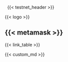 &nbsp;
{{< testnet_header >}}

{{< logo >}}

{{< metamask >}}
---

{{< link_table >}}

{{< custom_md >}}
